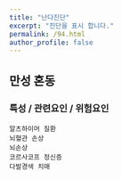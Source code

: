 ```yaml
---
title: "난다진단"
excerpt: "진단을 표시 합니다."
permalink: /94.html
author_profile: false
---
```

## 만성 혼동



### 특성 / 관련요인 / 위험요인

>                

    알츠하이머 질환
    뇌혈관 손상
    뇌손상
    코르사코프 정신증
    다발경색 치매
